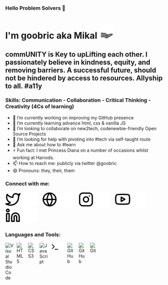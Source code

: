 ### Hello Problem Solvers 🤖

<!--
**goobric/goobric** is a ✨ _special_ ✨ repository because its `README.md` (this file) appears on your GitHub profile.-->
# I'm goobric aka Mikal <img src="https://github.com/goobric/goobric/blob/main/grow.gif" width="48px" height="48px" alt="continue to grow">
## commUNITY is Key to upLifting each other. I passionately believe in kindness, equity, and removing barriers. A successful future, should not be hindered by access to resources. Allyship to all. #a11y

### Skills: Communication - Collaboration - Critical Thinking - Creativity (4Cs of learning)

- 🔭 I’m currently working on improving my GitHub presence
- 🌱 I’m currently learning advance html, css & vanilla JS
- 👯 I’m looking to collaborate on new2tech, codenewbie-friendly Open Source Projects
- 🤔 I’m looking for help with pivoting into #tech via self-taught route
- 💬 Ask me about how to #learn
- ⚡ Fun fact: I met Princess Diana on a number of occasions whilst working at Harrods.
- 📫 How to reach me: publicly via twitter @goobric
- 😄 Pronouns: they, their, them

### Connect with me:

[![website](./img/twitter-light.svg)](https://twitter.com/goobric#gh-light-mode-only)
[![website](./img/twitter-dark.svg)](https://twitter.com/goobric#gh-dark-mode-only)
&nbsp;&nbsp;
[![website](./img/globe-light.svg)](https://goobric.io#gh-light-mode-only)
[![website](./img/globe-dark.svg)](https://goobric.io#gh-dark-mode-only)
&nbsp;&nbsp;
[![website](./img/instagram-light.svg)](https://instagram.com/goobric007#gh-light-mode-only)
[![website](./img/instagram-dark.svg)](https://instagram.com/goobric007#gh-dark-mode-only)
&nbsp;&nbsp;
[![website](./img/youtube-light.svg)](https://www.youtube.com/channel/UCAAilPYAPiE0Npi2mvkUZ9Q#gh-light-mode-only)
[![website](./img/youtube-dark.svg)](https://www.youtube.com/channel/UCAAilPYAPiE0Npi2mvkUZ9Q#gh-dark-mode-only)
&nbsp;&nbsp;
[![website](./img/linkedin-light.svg)](https://www.linkedin.com/in/mikal-laane-4a448a22b#gh-light-mode-only)
[![website](./img/linkedin-dark.svg)](https://www.linkedin.com/in/mikal-laane-4a448a22b#gh-dark-mode-only)
&nbsp;&nbsp;
&nbsp;&nbsp;

### Languages and Tools:

[<img align="left" alt="Visual Studio Code" width="26px" src="https://cdn.jsdelivr.net/gh/devicons/devicon/icons/vscode/vscode-original.svg" style="padding-right:10px;" />][vscodeplaylist]
[<img align="left" alt="HTML5" width="26px" src="https://cdn.jsdelivr.net/gh/devicons/devicon/icons/html5/html5-original.svg" style="padding-right:10px;" />][fCCplaylist]
[<img align="left" alt="CSS3" width="26px" src="https://cdn.jsdelivr.net/gh/devicons/devicon/icons/css3/css3-original.svg" style="padding-right:10px;" />][webdevplaylist]
[<img align="left" alt="JavaScript" width="26px" src="https://cdn.jsdelivr.net/gh/devicons/devicon/icons/javascript/javascript-original.svg" style="padding-right:10px;" />][webdevplaylist]
[<img align="left" alt="Terminal" width="26px" src="./img/terminal-light.svg" />](https://www.youtube.com/playlist?list=PLRUPP9Bsea_C27gYHWjXxHZ33U-AXji3o#gh-light-mode-only)
[<img align="left" alt="Terminal" width="26px" src="./img/terminal-dark.svg" />](https://www.youtube.com/playlist?list=PLRUPP9Bsea_C27gYHWjXxHZ33U-AXji3o#gh-dark-mode-only)
[<img align="left" alt="GitHub" width="26px" src="https://user-images.githubusercontent.com/3369400/139447912-e0f43f33-6d9f-45f8-be46-2df5bbc91289.png" style="padding-right:10px;" />](https://www.youtube.com/playlist?list=PLRUPP9Bsea_DhiIYIQUIjpzcJQhv-jLcn#gh-dark-mode-only)
[<img align="left" alt="GitHub" width="26px" src="https://user-images.githubusercontent.com/3369400/139448065-39a229ba-4b06-434b-bc67-616e2ed80c8f.png" style="padding-right:10px;" />](https://www.youtube.com/playlist?list=PLRUPP9Bsea_DhiIYIQUIjpzcJQhv-jLcn#gh-light-mode-only)
[<img align="left" alt="Git" width="26px" src="https://cdn.jsdelivr.net/gh/devicons/devicon/icons/git/git-original.svg" style="padding-right:10px;" />][githubplaylist]


<br />

[website]: https://goobric.io
[twitter]: https://twitter.com/goobric
[youtube]: https://www.youtube.com/channel/UCAAilPYAPiE0Npi2mvkUZ9Q
[instagram]: https://instagram.com/goobric007
[linkedin]: https://linkedin.com/in/mikal-laane-4a448a22b
[vscodeplaylist]:https://www.youtube.com/playlist?list=PLRUPP9Bsea_BBmhTR99qIZOkPAcMsh5md
[fCCplaylist]:https://www.youtube.com/playlist?list=PLRUPP9Bsea_AiV7CC8TfcL-cZQGoJxrAl
[githubplaylist]:https://www.youtube.com/playlist?list=PLRUPP9Bsea_DhiIYIQUIjpzcJQhv-jLcn
[linuxplaylist]:https://www.youtube.com/playlist?list=PLRUPP9Bsea_C27gYHWjXxHZ33U-AXji3o
[webdevplaylist]:https://www.youtube.com/playlist?list=PLRUPP9Bsea_B5aG_sR17OZIxFB_ApgGW2
